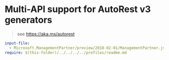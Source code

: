 # Multi-API support for AutoRest v3 generators

> see https://aka.ms/autorest

``` yaml $(enable-multi-api)
input-file:
  - Microsoft.ManagementPartner/preview/2018-02-01/ManagementPartner.json
require: $(this-folder)/../../../../profiles/readme.md
```
